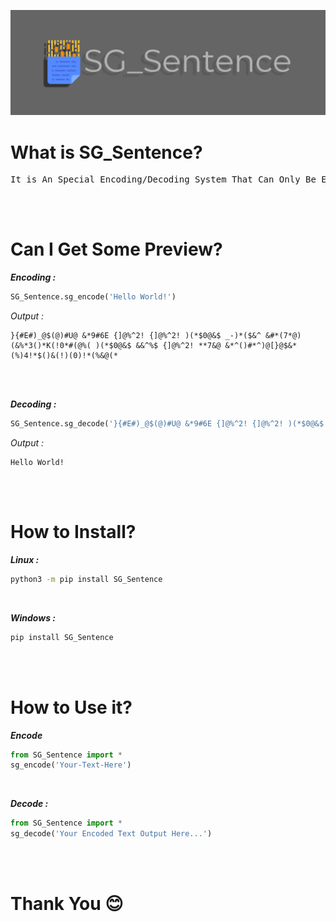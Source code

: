 ![logo](logo.png)
# What is SG_Sentence?
<pre>
It is An Special Encoding/Decoding System That Can Only Be Encoded & Decoded Using This Module!
</pre>

<br><br>

# Can I Get Some Preview?
***Encoding :***
```python
SG_Sentence.sg_encode('Hello World!')
```
*Output :*
```
}{#E#)_@$(@)#U@ &*9#6E {]@%^2! {]@%^2! )(*$0@&$ _-)*($&^ &#*(7*@)(&%*3()*K(!0*#(@%( )(*$0@&$ &&^%$ {]@%^2! **7&@ &*^()#*^)@[}@$&*(%)4!*$()&(!)(0)!*(%&@(*
```

<br><br>

***Decoding :***
```python
SG_Sentence.sg_decode('}{#E#)_@$(@)#U@ &*9#6E {]@%^2! {]@%^2! )(*$0@&$ _-)*($&^ &#*(7*@)(&%*3()*K(!0*#(@%( )(*$0@&$ &&^%$ {]@%^2! **7&@ &*^()#*^)@[}@$&*(%)4!*$()&(!)(0)!*(%&@(*')
```

*Output :*
```
Hello World!
```

<br><br>

# How to Install?
***Linux :***
```bash
python3 -m pip install SG_Sentence
```

<br>

***Windows :***
```cmd
pip install SG_Sentence
```

<br><br>

# How to Use it?
***Encode***
```python
from SG_Sentence import *
sg_encode('Your-Text-Here')
```

<br>

***Decode :***
```python
from SG_Sentence import *
sg_decode('Your Encoded Text Output Here...')
```

<br><br>

# **Thank You 😊**
